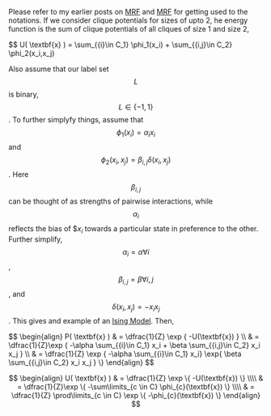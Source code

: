 Please refer to my earlier posts on [MRF](https://pchanda.github.io/MarkovRandomFields/) and [MRF](https://pchanda.github.io/GibbsRandomField/) for getting used to the notations. If we consider clique potentials for sizes of upto 2, he energy function is the sum of clique potentials of all cliques of size 1 and size 2,

$$ U( \textbf{x} ) = \sum_{\{i\}\in C_1} \phi_1(x_i) + \sum_{\{i,j\}\in C_2} \phi_2(x_i,x_j) 

Also assume that our label set $$L$$ is binary, $$L \in \{-1,1\}$$. To further simplyfy things, assume that $$\phi_1(x_i)=\alpha_i x_i$$ and $$ \phi_2(x_i,x_j) = \beta_{i,j} \delta(x_i,x_j)$$. Here $$\beta_{i,j}$$ can be thought of as strengths of pairwise interactions, while $$\alpha_i$$ reflects the bias of $$x_i$ towards a particular state in preference to the other. Further simplify, $$\alpha_i = \alpha \forall i$$, $$\beta_{i,j} = \beta \forall i,j$$, and $$\delta(x_i,x_j) = -x_i x_j$$. This gives and example of an [Ising Model](https://en.wikipedia.org/wiki/Ising_model). Then,

$$
\begin{align}
P( \textbf{x} ) & = \dfrac{1}{Z} \exp \{ -U(\textbf{x}) \} \\\\
& = \dfrac{1}{Z}\exp \{ -\alpha \sum_{\{i\}\in C_1} x_i  + \beta \sum_{\{i,j\}\in C_2} x_i x_j  \} \\\\
& = \dfrac{1}{Z}  \exp \{ -\alpha \sum_{\{i\}\in C_1} x_i\}  \exp\{ \beta \sum_{\{i,j\}\in C_2} x_i x_j \}  \\} 
\end{align}
$$

$$
\begin{align}
U( \textbf{x} ) & = \dfrac{1}{Z} \exp \{ -U(\textbf{x}) \} \\\\
& = \dfrac{1}{Z}\exp \{ -\sum\limits_{c \in C} \phi_{c}(\textbf{x}) \} \\\\
& = \dfrac{1}{Z} \prod\limits_{c \in C} \exp \{ -\phi_{c}(\textbf{x}) \} 
\end{align}
$$
